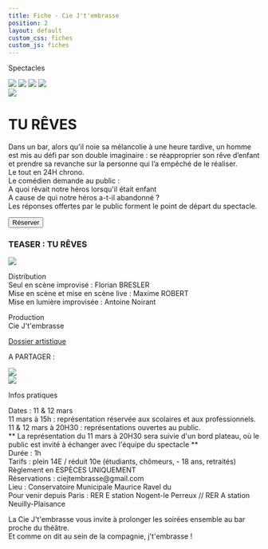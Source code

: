```yaml
---
title: Fiche - Cie J't'embrasse
position: 2
layout: default
custom_css: fiches
custom_js: fiches
---
```


<div id="retour">
  <p>Spectacles</p>
</div>
<div id="tout">
  <div id="fiche">
    <div id="box">
      <div id="images-min">
        <a href=""><img src="https://via.placeholder.com/125" /></a>
        <a href=""><img src="https://via.placeholder.com/125" /></a>
        <a href=""><img src="https://via.placeholder.com/125" /></a>
        <a href=""><img src="https://via.placeholder.com/35" /></a>
      </div>
      <div id="image-max">
        <a href=""><img src="https://via.placeholder.com/426x500" /></a>
      </div>
    </div>
    <div id="textes-fiche">
      <h1>TU RÊVES</h1>
      <p>
        Dans un bar, alors qu'il noie sa mélancolie à une heure tardive, un
        homme est mis au défi par son double imaginaire : se réapproprier son
        rêve d’enfant et prendre sa revanche sur la personne qui l’a empêché de
        le réaliser.<br />
        Le tout en 24H chrono. <br />
        Le comédien demande au public :<br />
        A quoi rêvait notre héros lorsqu'il était enfant<br />
        A cause de qui notre héros a-t-il abandonné ?<br />
        Les réponses offertes par le public forment le point de départ du
        spectacle.
      </p>
    </div>
    <div id="clic">
      <button class="btn-reserver"><span>Réserver</span></button>
    </div>
  </div>
</div>

<div id="trailer">
  <div id="titre-deux">
    <h3>TEASER : TU RÊVES</h3>
  </div>
  <div id="teaser">
    <div id="video">
      <a href=""><img src="https://via.placeholder.com/561x359" /></a>
    </div>
    <div id="distribution">
      <p>
        <span class="gros">Distribution</span> <br />
        Seul en scène improvisé : Florian BRESLER <br />
        Mise en scène et mise en scène live : Maxime ROBERT<br />
        Mise en lumière improvisée : Antoine Noirant
      </p>
      <p>
        <span class="gros">Production</span> <br />
        Cie J't'embrasse
      </p>
      <a href=""><span class="gros">Dossier artistique</span></a>
      <div id="partager">
        <p>A PARTAGER :</p>
        <div id="reseaux">
          <div id="fb">
            <a href=""><img src="https://via.placeholder.com/39x39" /></a>
          </div>
          <div id="fb">
            <a href=""><img src="https://via.placeholder.com/39x39" /></a>
          </div>
        </div>
      </div>
    </div>
  </div>
  <div id="infos">
    <div id="pratique">
      <p class="gros">Infos pratiques</p>
    </div>
    <div id="details">
      <p>
        <span class="rose">Dates :</span> 11 & 12 mars <br />
        <span class="rose"> 11 mars à 15h : </span>représentation réservée aux
        scolaires et aux professionnels.<br />
        <span class="rose">11 & 12 mars à 20H30 :</span> représentations
        ouvertes au public.<br />
        ** La représentation du 11 mars à 20H30 sera suivie d'un bord plateau,
        où le public est invité à échanger avec l'équipe du spectacle **<br />
        <span class="rose">Durée :</span> 1h<br />
        <span class="rose">Tarifs : </span>plein 14E / réduit 10e (étudiants,
        chômeurs, - 18 ans, retraités)<br />
        Règlement en ESPÈCES UNIQUEMENT<br />
        <span class="rose">Réservations : </span>ciejtembrasse@gmail.com<br />
        <span class="rose">Lieu :</span> Conservatoire Municipale Maurice Ravel
        du <br />
        <span class="rose">Pour venir depuis Paris : </span>RER E station
        Nogent-le Perreux // RER A station Neuilly-Plaisance
      </p>
      <p>
        La Cie J't'embrasse vous invite à prolonger les soirées ensemble au bar
        proche du théâtre.<br />
        Et comme on dit au sein de la compagnie, j't'embrasse !
      </p>
    </div>
  </div>
</div>

